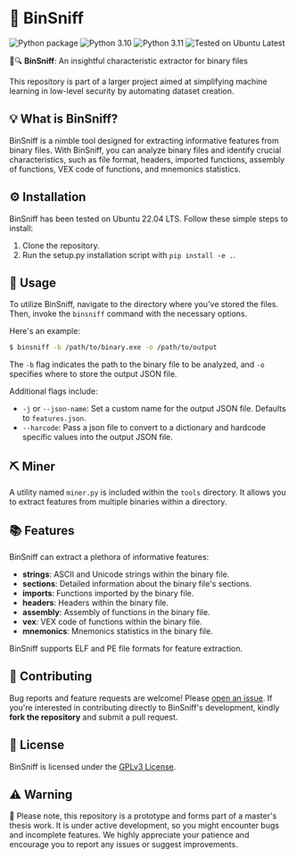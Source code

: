 # 🧩 BinSniff
![Python package](https://github.com/sg1o/BinSniff/actions/workflows/python-app.yml/badge.svg)
![Python 3.10](https://img.shields.io/badge/Python-3.10-3776AB?logo=python&logoColor=white)
![Python 3.11](https://img.shields.io/badge/Python-3.11-3776AB?logo=python&logoColor=white)
![Tested on Ubuntu Latest](https://img.shields.io/badge/Tested%20on-Ubuntu%20Latest-E95420?logo=ubuntu&logoColor=white)

🔎🔍 **BinSniff**: An insightful characteristic extractor for binary files

This repository is part of a larger project aimed at simplifying machine learning in low-level security by automating dataset creation.

## 💡 What is BinSniff?

BinSniff is a nimble tool designed for extracting informative features from binary files. With BinSniff, you can analyze binary files and identify crucial characteristics, such as file format, headers, imported functions, assembly of functions, VEX code of functions, and mnemonics statistics.

## ⚙️ Installation

BinSniff has been tested on Ubuntu 22.04 LTS. Follow these simple steps to install:

1. Clone the repository.
2. Run the setup.py installation script with `pip install -e .`.

## 🚀 Usage

To utilize BinSniff, navigate to the directory where you've stored the files. Then, invoke the `binsniff` command with the necessary options.

Here's an example:

```bash
$ binsniff -b /path/to/binary.exe -o /path/to/output
```

The `-b` flag indicates the path to the binary file to be analyzed, and `-o` specifies where to store the output JSON file.

Additional flags include:

- `-j` or `--json-name`: Set a custom name for the output JSON file. Defaults to `features.json`.
- `--harcode`: Pass a json file to convert to a dictionary and hardcode specific values into the output JSON file.

## ⛏️ Miner

A utility named `miner.py` is included within the `tools` directory. It allows you to extract features from multiple binaries within a directory.

## 📚 Features

BinSniff can extract a plethora of informative features:

- **strings**: ASCII and Unicode strings within the binary file.
- **sections**: Detailed information about the binary file's sections.
- **imports**: Functions imported by the binary file.
- **headers**: Headers within the binary file.
- **assembly**: Assembly of functions in the binary file.
- **vex**: VEX code of functions within the binary file.
- **mnemonics**: Mnemonics statistics in the binary file.

BinSniff supports ELF and PE file formats for feature extraction.

## 🤝 Contributing

Bug reports and feature requests are welcome! Please [open an issue](https://github.com/sg1o/binsniff/issues). If you're interested in contributing directly to BinSniff's development, kindly **fork the repository** and submit a pull request.

## 📄 License

BinSniff is licensed under the [GPLv3 License](https://github.com/sg1o/binsniff/blob/main/LICENSE).

## ⚠️ Warning

🚧 Please note, this repository is a prototype and forms part of a master's thesis work. It is under active development, so you might encounter bugs and incomplete features. We highly appreciate your patience and encourage you to report any issues or suggest improvements.
